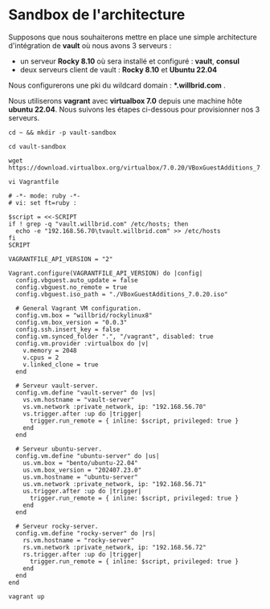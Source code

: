 # Sandbox de l'architecture

Supposons que nous souhaiterons mettre en place une simple architecture d'intégration de **vault** où nous avons 3 serveurs :
- un serveur **Rocky 8.10** où sera installé et configuré : **vault**, **consul**
- deux serveurs client de vault :  **Rocky 8.10** et **Ubuntu 22.04**

Nous configurerons une pki du wildcard domain : **\*.willbrid.com** .

Nous utiliserons **vagrant** avec **virtualbox 7.0** depuis une machine hôte **ubuntu 22.04**. Nous suivons les étapes ci-dessous pour provisionner nos 3 serveurs.

```
cd ~ && mkdir -p vault-sandbox
```

```
cd vault-sandbox
```

```
wget https://download.virtualbox.org/virtualbox/7.0.20/VBoxGuestAdditions_7.0.20.iso
```

```
vi Vagrantfile
```

```
# -*- mode: ruby -*-
# vi: set ft=ruby :

$script = <<-SCRIPT
if ! grep -q "vault.willbrid.com" /etc/hosts; then
  echo -e "192.168.56.70\tvault.willbrid.com" >> /etc/hosts
fi
SCRIPT

VAGRANTFILE_API_VERSION = "2"

Vagrant.configure(VAGRANTFILE_API_VERSION) do |config|
  config.vbguest.auto_update = false
  config.vbguest.no_remote = true
  config.vbguest.iso_path = "./VBoxGuestAdditions_7.0.20.iso"

  # General Vagrant VM configuration.
  config.vm.box = "willbrid/rockylinux8"
  config.vm.box_version = "0.0.3"
  config.ssh.insert_key = false
  config.vm.synced_folder ".", "/vagrant", disabled: true
  config.vm.provider :virtualbox do |v|
    v.memory = 2048
    v.cpus = 2
    v.linked_clone = true
  end

  # Serveur vault-server.
  config.vm.define "vault-server" do |vs|
    vs.vm.hostname = "vault-server"
    vs.vm.network :private_network, ip: "192.168.56.70"
    vs.trigger.after :up do |trigger|
      trigger.run_remote = { inline: $script, privileged: true }
    end
  end

  # Serveur ubuntu-server. 
  config.vm.define "ubuntu-server" do |us|
    us.vm.box = "bento/ubuntu-22.04"
    us.vm.box_version = "202407.23.0"
    us.vm.hostname = "ubuntu-server"
    us.vm.network :private_network, ip: "192.168.56.71"
    us.trigger.after :up do |trigger|
      trigger.run_remote = { inline: $script, privileged: true }
    end
  end

  # Serveur rocky-server.
  config.vm.define "rocky-server" do |rs|
    rs.vm.hostname = "rocky-server"
    rs.vm.network :private_network, ip: "192.168.56.72"
    rs.trigger.after :up do |trigger|
      trigger.run_remote = { inline: $script, privileged: true }
    end
  end
end
```

```
vagrant up
```